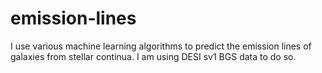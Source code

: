 # emission-lines

I use various machine learning algorithms to predict the emission lines of galaxies from stellar continua. I am using DESI sv1 BGS data to do so.
